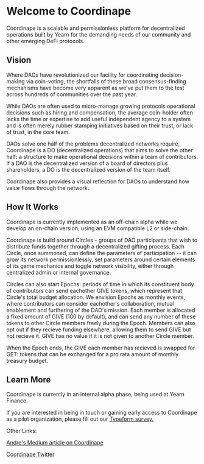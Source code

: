 # Welcome to Coordinape

Coordinape is a scalable and permissionless platform for decentralized operations built by Yearn for the demanding needs of our community and other emerging DeFi protocols. 

## Vision

Where DAOs have revolutionized our facility for coordinating decision-making via coin-voting, the shortfalls of these broad consensus-finding mechanisms have become very apparent as we’ve put them to the test across hundreds of communities over the past year. 

While DAOs are often used to micro-manage growing protocols operational decisions such as hiring and compensation, the average coin-holder often lacks the time or expertise to add useful independent agency to a system and is often merely rubber stamping initiatives based on their trust, or lack of trust, in the core team. 

DAOs solve one half of the problems decentralized networks require, Coordinape is a DO (decentralized operations) that aims to solve the other half: a structure to make operational decisions within a team of contributors. If a DAO is the decentralized version of a board of directors plus shareholders, a DO is the decentralized version of the team itself.

Coordinape also provides a visual reflection for DAOs to understand how value flows through the network.  

## How It Works

Coordinape is currently implemented as an off-chain alpha while we develop an on-chain version, using an EVM compatible L2 or side-chain.

Coordinape is build around Circles - groups of DAO participants that wish to distribute funds together through a decentralized gifting process. Each Circle, once summoned, can define the parameters of participation -- it can grow its network permissionlessly, set parameters around certain elements of its game mechanics and toggle network visibility, either through centralized admin or internal governance.  

Circles can also start Epochs: periods of time in which its constituent body of contributors can send eachother GIVE tokens, which represent that Circle's total budget allocation.  We envision Epochs as monthly events, where contributors can consider eachother's collaboration, mutual enablement and furthering of the DAO's mission.  Each member is allocated a fixed amount of GIVE (100 by default), and can send any number of these tokens to other Circle members freely during the Epoch. Members can also opt out if they recieve funding elsewhere, allowing them to send GIVE but not recieve it.  GIVE has no value if it is not given to another Circle member.

When the Epoch ends, the GIVE each member has recieved is swapped for GET: tokens that can be exchanged for a pro rata amount of monthly treasury budget. 


## Learn More

Coordinape is currently in an internal alpha phase, being used at Yearn Finance.  

If you are interested in being in touch or gaining early access to Coordinape as a pilot organization, please fill out our <a href="https://yearnfinance.typeform.com/to/egGYEbrC" target="_blank">Typeform survey.</a>


Other Links:

<a href="https://medium.com/iearn/decentralized-payroll-management-for-daos-b2252160c543" target="_blank">Andre's Medium article on Coordinape</a>

<a href="https://twitter.com/coordinape" target="_blank">Coordinape Twitter</a>

